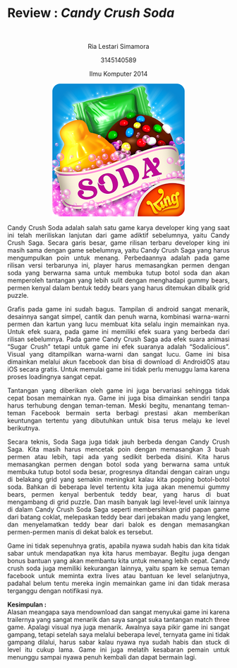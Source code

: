 <body>
  <h1>Review : <i>Candy Crush Soda</i></h1><br>
  <p align="center">Ria Lestari Simamora</p>
  <p align="center">3145140589</p>
  <p align="center">Ilmu Komputer 2014</p>
  <p align="center"><img src="CandyCrush.png"/></p>
  <p align="justify">Candy Crush Soda adalah salah satu game karya developer king yang saat ini telah meriliskan lanjutan dari game adiktif sebelumnya, yaitu Candy Crush Saga. Secara garis besar, game rilisan terbaru developer king ini masih sama dengan game sebelumnya, yaitu Candy Crush Saga yang harus mengumpulkan poin untuk menang. Perbedaannya adalah pada game rilisan versi terbarunya ini, player harus memasangkan permen dengan soda yang berwarna sama untuk membuka tutup botol soda dan akan memperoleh tantangan yang lebih sulit dengan menghadapi gummy bears, permen kenyal dalam bentuk teddy bears yang harus ditemukan dibalik grid puzzle. </p>
  <p align="justify">Grafis pada game ini sudah bagus. Tampilan di android sangat menarik, desainnya sangat simpel, cantik dan penuh warna, kombinasi warna-warni permen dan kartun yang lucu membuat kita selalu ingin memainkan nya. Untuk efek suara, pada game ini memiliki efek suara yang berbeda dari rilisan sebelumnya. Pada game Candy Crush Saga ada efek suara animasi “Sugar Crush” tetapi untuk game ini efek suaranya adalah “Sodalicious”.  Visual yang ditampilkan warna-warni dan sangat lucu. Game ini bisa dimainkan melalui akun facebook dan bisa di download di AndroidOS atau iOS secara gratis. Untuk memulai game ini tidak perlu menuggu lama karena proses loadingnya sangat cepat. </p>
  <p align="justify">Tantangan yang diberikan oleh game ini juga bervariasi sehingga tidak cepat bosan memainkan nya. Game ini  juga bisa dimainkan sendiri tanpa harus terhubung dengan teman-teman. Meski begitu, menantang teman-teman Facebook bermain serta berbagi prestasi akan memberikan keuntungan tertentu yang dibutuhkan untuk bisa terus melaju ke level berikutnya.</p>
  <p align="justify">Secara teknis, Soda Saga juga tidak jauh berbeda dengan Candy Crush Saga. Kita masih harus mencetak poin dengan memasangkan 3 buah permen atau lebih, tapi ada yang sedikit berbeda disini. Kita harus memasangkan permen dengan botol soda yang berwarna sama untuk membuka tutup botol soda besar, progresnya ditandai dengan cairan ungu di belakang grid yang semakin meningkat kalau kita popping botol-botol soda.  Bahkan di beberapa level tertentu kita juga akan menemui gummy bears, permen kenyal berbentuk teddy bear, yang harus di buat mengambang di grid puzzle. Dan masih banyak lagi level-level unik lainnya di dalam Candy Crush   Soda Saga seperti membersihkan grid papan game dari batang coklat, melepaskan teddy bear dari jebakan madu yang lengket, dan menyelamatkan teddy bear dari balok es dengan memasangkan permen-permen manis di dekat balok es tersebut.</p>
  <p align="justify">Game ini tidak sepenuhnya gratis, apabila nyawa sudah habis dan kita tidak sabar untuk mendapatkan nya kita harus membayar. Begitu juga dengan bonus bantuan yang akan membantu kita untuk menang lebih cepat. Candy crush soda juga memiliki kekurangan lainnya, yaitu spam ke semua teman facebook untuk meminta extra lives atau bantuan ke level selanjutnya, padahal belum tentu mereka ingin memainkan game ini dan tidak merasa terganggu dengan notifikasi nya.</p>
  <p align="justify"><strong>Kesimpulan :</strong><br>
  Alasan meangapa saya mendownload dan sangat menyukai game ini karena trailernya yang sangat menarik dan saya sangat suka tantangan match three game. Apalagi visual nya juga menarik. Awalnya saya pikir game ini sangat gampang, tetapi setelah saya melalui beberapa level, ternyata game ini tidak gampang dilalui, harus sabar kalau nyawa nya sudah habis dan stuck di level itu cukup lama. Game ini juga melatih kesabaran pemain untuk menunggu sampai nyawa penuh kembali dan dapat bermain lagi.
</p>
</body>
